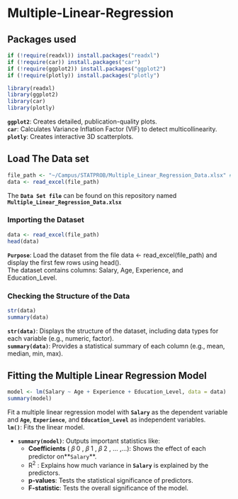 # Multiple-Linear-Regression
## Packages used

```r
if (!require(readxl)) install.packages("readxl")
if (!require(car)) install.packages("car")
if (!require(ggplot2)) install.packages("ggplot2")
if (!require(plotly)) install.packages("plotly")

library(readxl)
library(ggplot2)
library(car) 
library(plotly)
```
**`ggplot2`**: Creates detailed, publication-quality plots.  
**`car`**: Calculates Variance Inflation Factor (VIF) to detect multicollinearity.  
**`plotly`**: Creates interactive 3D scatterplots.

## Load The Data set
```r
file_path <- "~/Campus/STATPROB/Multiple_Linear_Regression_Data.xlsx" # Specify the file path
data <- read_excel(file_path)
```
The **`Data Set file`** can be found on this repository named **`Multiple_Linear_Regression_Data.xlsx`**

### Importing the Dataset
```r
data <- read_excel(file_path)
head(data)
```
**`Purpose`**: Load the dataset from the file data <- read_excel(file_path) and display the first few rows using head().  
The dataset contains columns: Salary, Age, Experience, and Education_Level.

### Checking the Structure of the Data
```r
str(data)
summary(data)
```
**`str(data)`**: Displays the structure of the dataset, including data types for each variable (e.g., numeric, factor).  
**`summary(data)`**: Provides a statistical summary of each column (e.g., mean, median, min, max).  

## Fitting the Multiple Linear Regression Model
```r
model <- lm(Salary ~ Age + Experience + Education_Level, data = data)
summary(model)
```
Fit a multiple linear regression model with **`Salary`** as the dependent variable and **`Age`**, **`Experience`**, and **`Education_Level`** as independent variables.  
 **`lm()`**: Fits the linear model.  
* **`summary(model)`**: Outputs important statistics like:  
  * **Coefficients** (
𝛽
0
,
𝛽
1
,
𝛽
2
,
…
 ,…): Shows the effect of each predictor on**`Salary`**.
  * R<sup>2</sup>
 : Explains how much variance in **`Salary`** is explained by the predictors.
  * **p-values**: Tests the statistical significance of predictors.
  * **F-statistic**: Tests the overall significance of the model.
